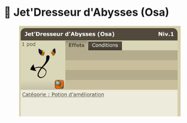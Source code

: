 # 🐗 Jet'Dresseur d'Abysses (Osa)

<figure><img src="../../../.gitbook/assets/image (13).png" alt=""><figcaption></figcaption></figure>
